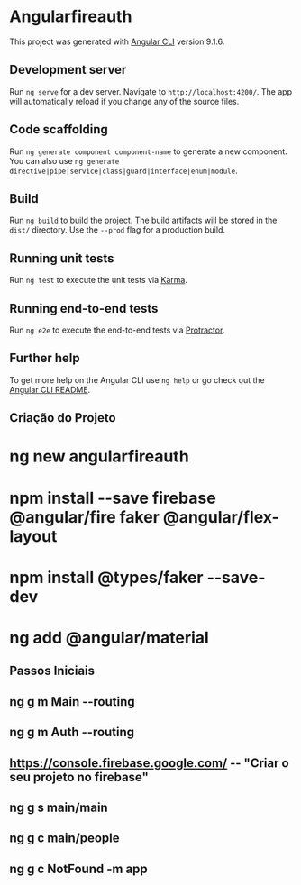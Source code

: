 # Angularfireauth

This project was generated with [Angular CLI](https://github.com/angular/angular-cli) version 9.1.6.

## Development server

Run `ng serve` for a dev server. Navigate to `http://localhost:4200/`. The app will automatically reload if you change any of the source files.

## Code scaffolding

Run `ng generate component component-name` to generate a new component. You can also use `ng generate directive|pipe|service|class|guard|interface|enum|module`.

## Build

Run `ng build` to build the project. The build artifacts will be stored in the `dist/` directory. Use the `--prod` flag for a production build.

## Running unit tests

Run `ng test` to execute the unit tests via [Karma](https://karma-runner.github.io).

## Running end-to-end tests

Run `ng e2e` to execute the end-to-end tests via [Protractor](http://www.protractortest.org/).

## Further help

To get more help on the Angular CLI use `ng help` or go check out the [Angular CLI README](https://github.com/angular/angular-cli/blob/master/README.md).

## Criação do Projeto

# ng new angularfireauth
# npm install --save firebase @angular/fire faker @angular/flex-layout
# npm install @types/faker --save-dev
# ng add @angular/material

## Passos Iniciais

## ng g m Main --routing
## ng g m Auth --routing

## https://console.firebase.google.com/ -- "Criar o seu projeto no firebase"

## ng g s main/main
## ng g c main/people
## ng g c NotFound -m app
